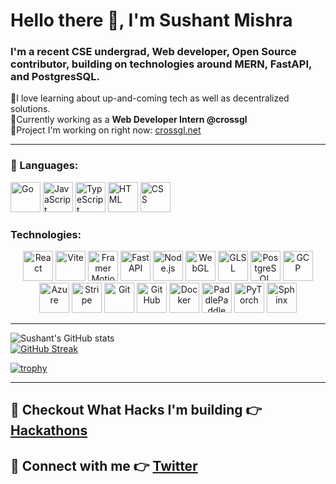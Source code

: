 # Hello there 👋,  I'm Sushant Mishra

### I'm a recent CSE undergrad, Web developer, Open Source contributor, building on technologies around MERN, FastAPI, and PostgresSQL.

🔹I love learning about up-and-coming tech as well as decentralized solutions.  
🔹Currently working as a **Web Developer Intern @crossgl**  
🔹Project I'm working on right now: [crossgl.net](https://crossgl.net/)

---

### 🔧 Languages:

  <a href="https://golang.org/">
    <img alt="Go" title="Go" height="48" width="48" src="https://cdn.simpleicons.org/go"></a>
  <a href="https://www.javascript.com/">
    <img alt="JavaScript" title="JavaScript" height="48" width="48" src="https://cdn.simpleicons.org/javascript"></a>
  <a href="https://www.typescriptlang.org/">
    <img alt="TypeScript" title="TypeScript" height="48" width="48" src="https://cdn.simpleicons.org/typescript"></a>
  <a href="https://developer.mozilla.org/en-US/docs/Web/HTML">
    <img alt="HTML" title="HTML" height="48" width="48" src="https://cdn.simpleicons.org/html5"></a>
  <a href="https://www.w3.org/Style/CSS/">
    <img alt="CSS" title="CSS" height="48" width="48" src="https://cdn.simpleicons.org/css3"></a>
    

### Technologies:
<p align="center">
  <a href="https://reactjs.org/">
    <img alt="React" title="React" height="48" width="48" src="https://cdn.simpleicons.org/react"></a>
  <a href="https://vitejs.dev/">
    <img alt="Vite" title="Vite" height="48" width="48" src="https://cdn.simpleicons.org/vite"></a>
  <a href="https://www.framer.com/motion/">
    <img alt="Framer Motion" title="Framer Motion" height="48" width="48" src="https://cdn.simpleicons.org/framer"></a>
  <a href="https://fastapi.tiangolo.com/">
    <img alt="FastAPI" title="FastAPI" height="48" width="48" src="https://cdn.simpleicons.org/fastapi"></a>
  <a href="https://nodejs.org/">
    <img alt="Node.js" title="Node.js" height="48" width="48" src="https://cdn.simpleicons.org/node.js"></a>
  <a href="https://webglfundamentals.org/">
    <img alt="WebGL" title="WebGL" height="48" width="48" src="https://cdn.simpleicons.org/webgl"></a>
  <a href="https://www.opengl.org/">
    <img alt="GLSL" title="GLSL" height="48" width="48" src="https://cdn.simpleicons.org/opengl"></a>
  <a href="https://www.postgresql.org/">
    <img alt="PostgreSQL" title="PostgreSQL" height="48" width="48" src="https://cdn.simpleicons.org/postgresql"></a>
  <a href="https://cloud.google.com/">
    <img alt="GCP" title="GCP" height="48" width="48" src="https://cdn.simpleicons.org/googlecloud"></a>
  <a href="https://azure.microsoft.com/">
    <img alt="Azure" title="Azure" height="48" width="48" src="https://cdn.simpleicons.org/microsoftazure"></a>
  <a href="https://stripe.com/">
    <img alt="Stripe" title="Stripe" height="48" width="48" src="https://cdn.simpleicons.org/stripe"></a>
  <a href="https://git-scm.com/">
    <img alt="Git" title="Git" height="48" width="48" src="https://cdn.simpleicons.org/git"></a>
  <a href="https://github.com/">
    <img alt="GitHub" title="GitHub" height="48" width="48" src="https://cdn.simpleicons.org/github"></a>
  <a href="https://www.docker.com/">
    <img alt="Docker" title="Docker" height="48" width="48" src="https://cdn.simpleicons.org/docker"></a>
  <a href="https://www.paddlepaddle.org.cn/">
    <img alt="PaddlePaddle" title="PaddlePaddle" height="48" width="48" src="https://cdn.simpleicons.org/paddlepaddle"></a>
  <a href="https://pytorch.org/">
    <img alt="PyTorch" title="PyTorch" height="48" width="48" src="https://cdn.simpleicons.org/pytorch"></a>
  <a href="https://www.sphinx-doc.org/">
    <img alt="Sphinx" title="Sphinx" height="48" width="48" src="https://cdn.simpleicons.org/sphinx"></a>
</p>

---


![Sushant's GitHub stats](https://github-readme-stats.vercel.app/api?username=dracry0&hide=stars,contribs,prs_icons=true&show=prs_merged,prs_merged_percentage&theme=radical&title_color=bc232f&text_color=05998c&border_color=bc232f)
<br/>
[![GitHub Streak](https://streak-stats.demolab.com?user=dracry0&theme=radical&date_format=M%20j%5B%2C%20Y%5D&border=CB2533&fire=07D2C0&sideNums=07DDCA&sideLabels=008DFF&ring=AC0000&dates=07DDCA&stroke=CB2533&currStreakLabel=008DFF&currStreakNum=008DFF)](https://git.io/streak-stats)

[![trophy](https://github-profile-trophy.vercel.app/?username=dracry0&theme=radical&column=3&margin-w=15&margin-h=15&no-frame=true&title=Commits)](https://github.com/dracry0)

---

## 🚀 Checkout What Hacks I'm building 👉 [Hackathons](https://devpost.com/DRACrY0?ref_content=user-portfolio&ref_feature=portfolio&ref_medium=global-nav)

## 🔗 Connect with me 👉 [Twitter](https://twitter.com/_DRACrY)

